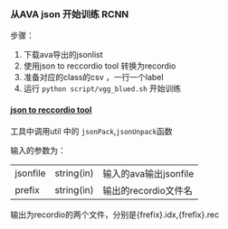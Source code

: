 ###  从AVA json 开始训练 RCNN
步骤：
1. 下载ava导出的jsonlist
2. 使用json to reccordio tool 转换为recordio
3. 准备对应的class的csv ，一行一个label
4. 运行 `python script/vgg_blued.sh` 开始训练

#### [json to reccordio tool](https://github.com/likelyzhao/RCNN/blob/dev-ava-train/json2rec.py)

工具中调用util 中的 `jsonPack`,`jsonUnpack`函数

输入的参数为：

||||
|---|---|---|
|jsonfile|string(in)|输入的ava输出jsonfile|
|prefix|string(in)|输出的recordio文件名|

输出为recordio的两个文件，分别是{frefix}.idx,{frefix}.rec

